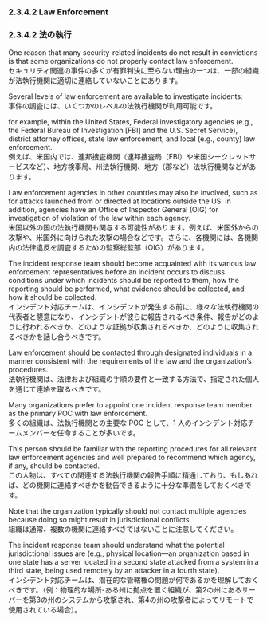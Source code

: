 ### 2.3.4.2 Law Enforcement 
### 2.3.4.2 法の執行

One reason that many security-related incidents do not result in convictions is that some organizations do not properly contact law enforcement.  
セキュリティ関連の事件の多くが有罪判決に至らない理由の一つは、一部の組織が法執行機関に適切に連絡していないことにあります。  

Several levels of law enforcement are available to investigate incidents:  
事件の調査には、いくつかのレベルの法執行機関が利用可能です。  

for example, within the United States, Federal investigatory agencies (e.g., the Federal Bureau of Investigation [FBI] and the U.S. Secret Service), district attorney offices, state law enforcement, and local (e.g., county) law enforcement.  
例えば、米国内では、連邦捜査機関（連邦捜査局（FBI）や米国シークレットサービスなど）、地方検事局、州法執行機関、地方（郡など）法執行機関などがあります。  

Law enforcement agencies in other countries may also be involved, such as for attacks launched from or directed at locations outside the US. In addition, agencies have an Office of Inspector General (OIG) for investigation of violation of the law within each agency.  
米国以外の国の法執行機関も関与する可能性があります。例えば、米国外からの攻撃や、米国外に向けられた攻撃の場合などです。さらに、各機関には、各機関内の法律違反を調査するための監察総監部（OIG）があります。  

The incident response team should become acquainted with its various law enforcement representatives before an incident occurs to discuss conditions under which incidents should be reported to them, how the reporting should be performed, what evidence should be collected, and how it should be collected.  
インシデント対応チームは、インシデントが発生する前に、様々な法執行機関の代表者と懇意になり、インシデントが彼らに報告されるべき条件、報告がどのように行われるべきか、どのような証拠が収集されるべきか、どのように収集されるべきかを話し合うべきです。  

Law enforcement should be contacted through designated individuals in a manner consistent with the requirements of the law and the organization’s procedures.  
法執行機関は、法律および組織の手順の要件と一致する方法で、指定された個人を通じて連絡を取るべきです。  

Many organizations prefer to appoint one incident response team member as the primary POC with law enforcement.  
多くの組織は、法執行機関との主要な POC として、1 人のインシデント対応チームメンバーを任命することが多いです。   

This person should be familiar with the reporting procedures for all relevant law enforcement agencies and well prepared to recommend which agency, if any, should be contacted.  
この人物は、すべての関連する法執行機関の報告手順に精通しており、もしあれば、どの機関に連絡すべきかを勧告できるように十分な準備をしておくべきです。  

Note that the organization typically should not contact multiple agencies because doing so might result in jurisdictional conflicts.  
組織は通常、複数の機関に連絡すべきではないことに注意してください。  

The incident response team should understand what the potential jurisdictional issues are (e.g., physical location—an organization based in one state has a server located in a second state attacked from a system in a third state, being used remotely by an attacker in a fourth state).  
インシデント対応チームは、潜在的な管轄権の問題が何であるかを理解しておくべきです。（例：物理的な場所-ある州に拠点を置く組織が、第2の州にあるサーバーを第3の州のシステムから攻撃され、第4の州の攻撃者によってリモートで使用されている場合）。  
